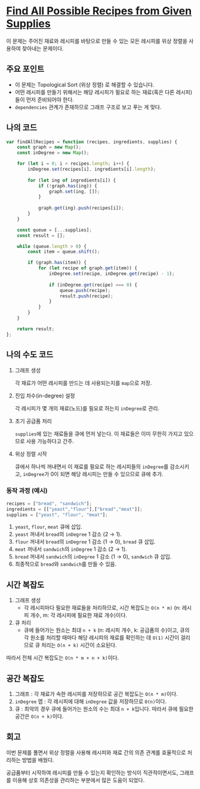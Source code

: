 # [Find All Possible Recipes from Given Supplies](https://leetcode.com/problems/find-all-possible-recipes-from-given-supplies/)

이 문제는 주어진 재료와 레시피를 바탕으로 만들 수 있는 모든 레시피를 위상 정렬을 사용하여 찾아내는 문제이다.

## 주요 포인트

- 이 문제는 Topological Sort (위상 정렬) 로 해결할 수 있습니다.
- 어떤 레시피를 만들기 위해서는 해당 레시피가 필요로 하는 재료(혹은 다른 레시피)들이 먼저 준비되어야 한다.
- `dependencies` 관계가 존재하므로 그래프 구조로 보고 푸는 게 맞다.

## 나의 코드

```jsx
var findAllRecipes = function (recipes, ingredients, supplies) {
    const graph = new Map();
    const inDegree = new Map();

    for (let i = 0; i < recipes.length; i++) {
        inDegree.set(recipes[i], ingredients[i].length);
        
        for (let ing of ingredients[i]) {
            if (!graph.has(ing)) {
                graph.set(ing, []);
            }
            
            graph.get(ing).push(recipes[i]);
        }
    }

    const queue = [...supplies];
    const result = [];

    while (queue.length > 0) {
        const item = queue.shift();

        if (graph.has(item)) {
            for (let recipe of graph.get(item)) {
                inDegree.set(recipe, inDegree.get(recipe) - 1);
                
                if (inDegree.get(recipe) === 0) {
                    queue.push(recipe);
                    result.push(recipe);
                }
            }
        }
    }

    return result;
};
```

## 나의 수도 코드

1. 그래프 생성 
    
    각 재료가 어떤 레시피를 만드는 데 사용되는지를 `map`으로 저장.
    
2. 진입 차수(in-degree) 설정
    
    각 레시피가 몇 개의 재료(노드)를 필요로 하는지 `inDegree`로 관리.
    
3. 초기 공급품 처리
    
    `supplies`에 있는 재료들을 큐에 먼저 넣는다. 이 재료들은 이미 무한히 가지고 있으므로 사용 가능하다고 간주.
    
4. 위상 정렬 시작
    
    큐에서 하나씩 꺼내면서 이 재료를 필요로 하는 레시피들의 `inDegree`를 감소시키고, `inDegree`가 0이 되면 해당 레시피는 만들 수 있으므로 큐에 추가.
    

### 동작 과정 (예시)

```jsx
recipes = ["bread", "sandwich"];
ingredients = [["yeast","flour"],["bread","meat"]];
supplies = ["yeast", "flour", "meat"];
```

1. `yeast`, `flour`, `meat` 큐에 삽입.
2. `yeast` 꺼내서 `bread`의 `inDegree` 1 감소 (2 → 1).
3. `flour` 꺼내서 `bread`의 `inDegree` 1 감소 (1 → 0), `bread` 큐 삽입.
4. `meat` 꺼내서 `sandwich`의 `inDegree` 1 감소 (2 → 1).
5. `bread` 꺼내서 `sandwich`의 `inDegree` 1 감소 (1 → 0), `sandwich` 큐 삽입.
6. 최종적으로 `bread`와 `sandwich`를 만들 수 있음.

## 시간 복잡도

1. 그래프 생성
    - 각 레시피마다 필요한 재료들을 처리하므로, 시간 복잡도는 `O(n * m)` (n: 레시피 개수, m: 각 레시피에 필요한 재료 개수)이다.
2. 큐 처리
    - 큐에 들어가는 원소는 최대 `n + k` (n: 레시피 개수, k: 공급품의 수)이고, 큐의 각 원소를 처리할 때마다 해당 레시피의 재료를 확인하는 데 `O(1)` 시간이 걸리므로 큐 처리는 `O(n + k)` 시간이 소요된다.

따라서 전체 시간 복잡도는 `O(n * m + n + k)`이다.

## 공간 복잡도

1. 그래프 : 각 재료가 속한 레시피를 저장하므로 공간 복잡도는 `O(n * m)`이다.
2. `inDegree` 맵 : 각 레시피에 대해 `inDegree` 값을 저장하므로 `O(n)`이다.
3. 큐 : 최악의 경우 큐에 들어가는 원소의 수는 최대 `n + k`입니다. 따라서 큐에 필요한 공간은 `O(n + k)`이다.

## 회고

이번 문제를 풀면서 위상 정렬을 사용해 레시피와 재료 간의 의존 관계를 효율적으로 처리하는 방법을 배웠다.

공급품부터 시작하여 레시피를 만들 수 있는지 확인하는 방식이 직관적이면서도, 그래프를 이용해 상호 의존성을 관리하는 부분에서 많은 도움이 되었다.
